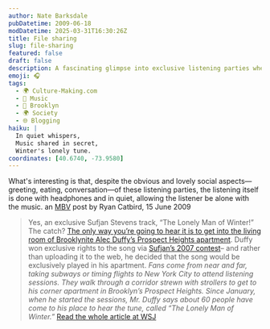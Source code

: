 ```yaml
---
author: Nate Barksdale
pubDatetime: 2009-06-18
modDatetime: 2025-03-31T16:30:26Z
title: File sharing
slug: file-sharing
featured: false
draft: false
description: A fascinating glimpse into exclusive listening parties where music meets community in a cozy setting.
emoji: 🎧
tags:
  - 🌍 Culture-Making.com
  - 🎵 Music
  - 🌆 Brooklyn
  - 🌍 Society
  - 🌐 Blogging
haiku: |
  In quiet whispers,  
  Music shared in secret,  
  Winter's lonely tune.
coordinates: [40.6740, -73.9580]
---
```


What's interesting is that, despite the obvious and lovely social aspects—greeting, eating, conversation—of these listening parties, the listening itself is done with headphones and in quiet, allowing the listener be alone with the music. an [MBV](http://www.mbvmusic.com/exclusive-sufjan-stevens-track/10557) post by Ryan Catbird, 15 June 2009

> Yes, an exclusive Sufjan Stevens track, “The Lonely Man of Winter!” The catch? [The only way you’re going to hear it is to get into the living room of Brooklynite Alec Duffy’s Prospect Heights apartment](https://www.google.com/search?q=%22The%20only%20way%20you%E2%80%99re%20going%20to%20hear%20it%20is%20to%20get%20into%20the%20living%20room%20of%20Brooklynite%20Alec%20Duffy%E2%80%99s%20Prospect%20Heights%20apartment%22%20online.wsj.com). Duffy won exclusive rights to the song via [Sufjan’s 2007 contest](http://web.archive.org/web/20120125071007/http://www.pastemagazine.com:80/articles/2007/11/sufjan-stevens-presents-christmas-song-contest.html)– and rather than uploading it to the web, he decided that the song would be exclusively played in his apartment. _Fans come from near and far, taking subways or timing flights to New York City to attend listening sessions. They walk through a corridor strewn with strollers to get to his corner apartment in Brooklyn’s Prospect Heights. Since January, when he started the sessions, Mr. Duffy says about 60 people have come to his place to hear the tune, called “The Lonely Man of Winter.”_ [Read the whole article at WSJ](https://www.google.com/search?q=%22Read%20the%20whole%20article%20at%20WSJ%22%20online.wsj.com)

